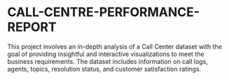 # CALL-CENTRE-PERFORMANCE-REPORT
This project involves an in-depth analysis of a Call Center dataset with the goal of providing insightful and interactive visualizations to meet the business requirements. The dataset includes information on call logs, agents, topics, resolution status, and customer satisfaction ratings.
